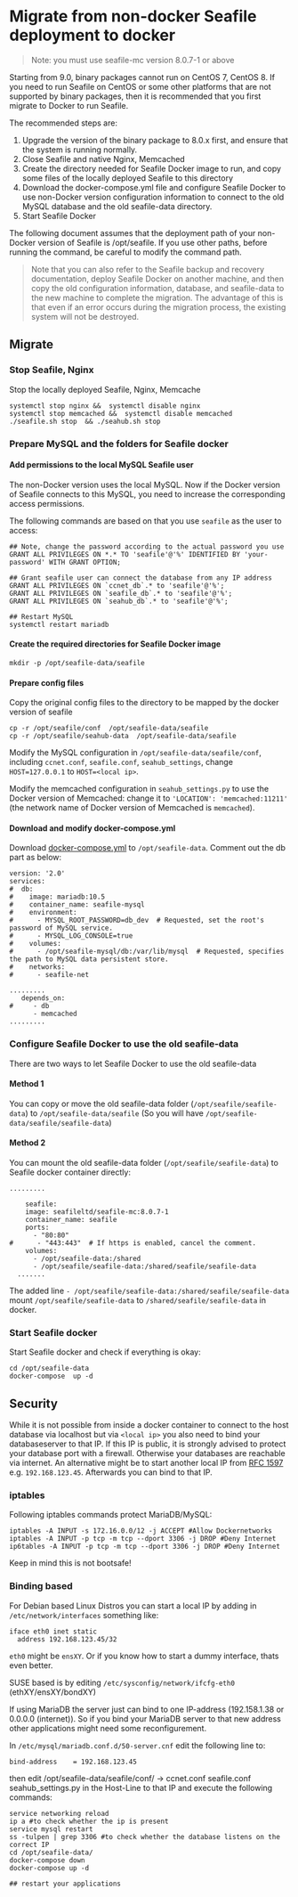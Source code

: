 # Migrate from non-docker Seafile deployment to docker

> Note: you must use seafile-mc version 8.0.7-1 or above

Starting from 9.0, binary packages cannot run on CentOS 7, CentOS 8. If you need to run Seafile on CentOS or some other platforms that are not supported by binary packages, then it is recommended that you first migrate to Docker to run Seafile.

The recommended steps are:

1. Upgrade the version of the binary package to 8.0.x first, and ensure that the system is running normally.
2. Close Seafile and native Nginx, Memcached
3. Create the directory needed for Seafile Docker image to run, and copy some files of the locally deployed Seafile to this directory
4. Download the docker-compose.yml file and configure Seafile Docker to use non-Docker version configuration information to connect to the old MySQL database and the old seafile-data directory.
5. Start Seafile Docker

The following document assumes that the deployment path of your non-Docker version of Seafile is /opt/seafile. If you use other paths, before running the command, be careful to modify the command path.

> Note that you can also refer to the Seafile backup and recovery documentation, deploy Seafile Docker on another machine, and then copy the old configuration information, database, and seafile-data to the new machine to complete the migration. The advantage of this is that even if an error occurs during the migration process, the existing system will not be destroyed.

## Migrate

### Stop Seafile, Nginx

Stop the locally deployed Seafile, Nginx, Memcache

```
systemctl stop nginx &&  systemctl disable nginx
systemctl stop memcached &&  systemctl disable memcached
./seafile.sh stop  && ./seahub.sh stop
```

### Prepare MySQL and the folders for Seafile docker

#### Add permissions to the local MySQL Seafile user

The non-Docker version uses the local MySQL. Now if the Docker version of Seafile connects to this MySQL, you need to increase the corresponding access permissions.

The following commands are based on that you use `seafile` as the user to access:

```
## Note, change the password according to the actual password you use
GRANT ALL PRIVILEGES ON *.* TO 'seafile'@'%' IDENTIFIED BY 'your-password' WITH GRANT OPTION;

## Grant seafile user can connect the database from any IP address
GRANT ALL PRIVILEGES ON `ccnet_db`.* to 'seafile'@'%';
GRANT ALL PRIVILEGES ON `seafile_db`.* to 'seafile'@'%';
GRANT ALL PRIVILEGES ON `seahub_db`.* to 'seafile'@'%';

## Restart MySQL
systemctl restart mariadb
```

#### Create the required directories for Seafile Docker image

```
mkdir -p /opt/seafile-data/seafile
```

#### Prepare config files

Copy the original config files to the directory to be mapped by the docker version of seafile

```
cp -r /opt/seafile/conf  /opt/seafile-data/seafile
cp -r /opt/seafile/seahub-data  /opt/seafile-data/seafile
```

Modify the MySQL configuration in `/opt/seafile-data/seafile/conf`, including `ccnet.conf`, `seafile.conf`, `seahub_settings`, change `HOST=127.0.0.1` to `HOST=<local ip>`.

Modify the memcached configuration in `seahub_settings.py` to use the Docker version of Memcached: change it to `'LOCATION': 'memcached:11211'` (the network name of Docker version of Memcached is `memcached`).

#### Download and modify docker-compose.yml

Download [docker-compose.yml](https://download.seafile.com/d/320e8adf90fa43ad8fee/files/?p=/docker/docker-compose.yml) to `/opt/seafile-data`. Comment out the db part as below:

```
version: '2.0'
services:
#  db:
#    image: mariadb:10.5
#    container_name: seafile-mysql
#    environment:
#      - MYSQL_ROOT_PASSWORD=db_dev  # Requested, set the root's password of MySQL service.
#      - MYSQL_LOG_CONSOLE=true
#    volumes:
#      - /opt/seafile-mysql/db:/var/lib/mysql  # Requested, specifies the path to MySQL data persistent store.
#    networks:
#      - seafile-net

.........
   depends_on:
#     - db             
      - memcached
.........
```

### Configure Seafile Docker to use the old seafile-data

There are two ways to let Seafile Docker to use the old seafile-data

#### Method 1

You can copy or move the old seafile-data folder (`/opt/seafile/seafile-data`) to `/opt/seafile-data/seafile` (So you will have `/opt/seafile-data/seafile/seafile-data`)

#### Method 2

You can mount the old seafile-data folder (`/opt/seafile/seafile-data`) to Seafile docker container directly:

```
.........

    seafile:
    image: seafileltd/seafile-mc:8.0.7-1
    container_name: seafile
    ports:
      - "80:80"
#      - "443:443"  # If https is enabled, cancel the comment.
    volumes:
      - /opt/seafile-data:/shared
      - /opt/seafile/seafile-data:/shared/seafile/seafile-data
  .......
```

The added line `- /opt/seafile/seafile-data:/shared/seafile/seafile-data` mount `/opt/seafile/seafile-data` to `/shared/seafile/seafile-data` in docker.

### Start Seafile docker

Start Seafile docker and check if everything is okay:

```
cd /opt/seafile-data
docker-compose  up -d
```

## Security
While it is not possible from inside a docker container to connect to the host database via localhost but via `<local ip>` you also need to bind your databaseserver to that IP. If this IP is public, it is strongly advised to protect your database port with a firewall. Otherwise your databases are reachable via internet.
An alternative might be to start another local IP from [RFC 1597](https://tools.ietf.org/html/rfc1597) e.g. `192.168.123.45`. Afterwards you can bind to that IP.

### iptables
Following iptables commands protect MariaDB/MySQL:
```
iptables -A INPUT -s 172.16.0.0/12 -j ACCEPT #Allow Dockernetworks
iptables -A INPUT -p tcp -m tcp --dport 3306 -j DROP #Deny Internet
ip6tables -A INPUT -p tcp -m tcp --dport 3306 -j DROP #Deny Internet
```
Keep in mind this is not bootsafe!

### Binding based
For Debian based Linux Distros you can start a local IP by adding in `/etc/network/interfaces` something like:
```
iface eth0 inet static
  address 192.168.123.45/32
```
`eth0` might be `ensXY`. Or if you know how to start a dummy interface, thats even better.

SUSE based is by editing `/etc/sysconfig/network/ifcfg-eth0` (ethXY/ensXY/bondXY)

If using MariaDB the server just can bind to one IP-address (192.158.1.38 or 0.0.0.0 (internet)). So if you bind your MariaDB server to that new address other applications might need some reconfigurement.

In `/etc/mysql/mariadb.conf.d/50-server.cnf` edit the following line to:
```
bind-address    = 192.168.123.45
```
then edit /opt/seafile-data/seafile/conf/ -> ccnet.conf seafile.conf seahub_settings.py in the Host-Line to that IP and execute the following commands:

```
service networking reload
ip a #to check whether the ip is present
service mysql restart
ss -tulpen | grep 3306 #to check whether the database listens on the correct IP
cd /opt/seafile-data/
docker-compose down
docker-compose up -d

## restart your applications
```
